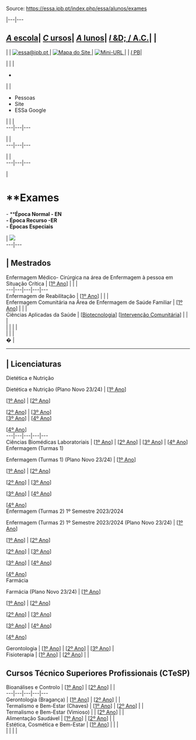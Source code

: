Source: https://essa.ipb.pt/index.php/essa/alunos/exames

|---|---  
  
[_A_ escola](/index.php/essa/a-escola "A escola")| [ _C_ ursos](/index.php/essa/cursos "Cursos")| [ _A_ lunos](/index.php/essa/alunos "Alunos")| [ _I_ &D; / A.C.](/index.php/essa/investigacao-desenvolvimento-apoio-a-comunidade "Investigação & Desenvolvimento / Apoio à Comunidade")| |   
---  
| | [![essa@ipb.pt](/templates/essa-template-alunos/images/mail.png) ](mailto:essa@ipb.pt?subject=Portal%20ESSa "essa@ipb.pt")| [![Mapa do Site](/templates/essa-template-alunos/images/mapa.png) ](/index.php/essa-map "Mapa do Site")| [![Mini-URL](/templates/essa-template-alunos/images/miniurl.png) ](javascript:;
 "Mini-URL")| | [_I_ PB](http://www.ipb.pt "Instituto Politécnico de Bragança")|   
  
  

  

  
  
  
  
  
  
  
  
  
  
  
  
  
  
|   | | 

  *   

| | 

  * Pessoas
  * Site
  * ESSa Google

| | |   
---|---|---  
  
| |   
---|---|---  
  
| |   
---|---|---  
  
  
|

# **Exames  
\- ****Época Normal - EN  
\- Época Recurso -ER  
\- Épocas Especiais**

| ![](/images/general/exam_essa.jpg)  
---|---  
  
  
|  **Mestrados**  
---  
  
Enfermagem Médico- Cirúrgica na área de Enfermagem à pessoa em Situação Crítica |  [[1º Ano](https://webdocs.ipb.pt/portal/download?docId=23012 "Exames")]  |  |  |   
---|---|---|---|---  
Enfermagem de Reabilitação |  [[1º Ano](https://webdocs.ipb.pt/portal/download?docId=22713)]  |  |  |   
Enfermagem Comunitária na Área de Enfermagem de Saúde Familiar |  [[1º Ano](https://webdocs.ipb.pt/portal/download?docId=22712 "Exames")]  |  |  |   
Ciências Aplicadas da Saúde  |  [[Biotecnologia](https://webdocs.ipb.pt/portal/download?docId=38272 "Exames")]  [[Intervenção Comunitária](https://webdocs.ipb.pt/portal/download?docId=29972 "Exames")]  |  |  |   
|  |  |  |   
|  |  |    
� |    
  
---  
  
|  **Licenciaturas**  
---  
  
Dietética e Nutrição  
  
Dietética e Nutrição (Plano Novo 23/24) |  [[1º Ano](https://webdocs.ipb.pt/portal/download?docId=15106 "Exames")]   
  
[[1º Ano](https://webdocs.ipb.pt/portal/download?docId=38172)]  |  [[2º Ano](https://webdocs.ipb.pt/portal/download?docId=15106 "Exames")]   
  
[[2º Ano](https://webdocs.ipb.pt/portal/download?docId=38172)]  |  [[3º Ano](https://webdocs.ipb.pt/portal/download?docId=15106 "Exames")]   
[[3º Ano](https://webdocs.ipb.pt/portal/download?docId=38172)]  |  [[4º Ano](https://webdocs.ipb.pt/portal/download?docId=15106 "Exames")]   
  
[[4º Ano](https://webdocs.ipb.pt/portal/download?docId=38172)]  
---|---|---|---|---  
Ciências Biomédicas Laboratoriais |  [[1º Ano](https://webdocs.ipb.pt/portal/download?docId=15111 "Exames")]  |  [[2º Ano](https://webdocs.ipb.pt/portal/download?docId=15111 "Exames")]  |  [[3º Ano](https://webdocs.ipb.pt/portal/download?docId=15111 "Exames")]  |  [[4º Ano](https://webdocs.ipb.pt/portal/download?docId=15111 "Exames")]   
Enfermagem (Turmas 1)  
  
  
Enfermagem (Turmas 1) (Plano Novo 23/24) |  [[1º Ano](https://webdocs.ipb.pt/portal/download?docId=15107 "Exames")]   
  
  
[[1º Ano](https://webdocs.ipb.pt/portal/download?docId=38174)]  |  [[2º Ano](https://webdocs.ipb.pt/portal/download?docId=15107 "Exames")]   
  
[[2º Ano](https://webdocs.ipb.pt/portal/download?docId=38174)]  |  [[3º Ano](https://webdocs.ipb.pt/portal/download?docId=15107 "Exames")]   
  
  
[[3º Ano](https://webdocs.ipb.pt/portal/download?docId=38174)]  |  [[4º Ano](https://webdocs.ipb.pt/portal/download?docId=15107 "Exames")]   
  
[[4º Ano](https://webdocs.ipb.pt/portal/download?docId=38174)]  
Enfermagem (Turmas 2) 1º Semestre 2023/2024  
  
  
Enfermagem (Turmas 2) 1º Semestre 2023/2024 (Plano Novo 23/24) |  [[1º Ano](https://webdocs.ipb.pt/portal/download?docId=15108 "Exames")]   
  
  
  
[[1º Ano](https://webdocs.ipb.pt/portal/download?docId=38175 "Plano Novo")]  |  [[2º Ano](https://webdocs.ipb.pt/portal/download?docId=15108 "Exames")]   
  
[[2º Ano](https://webdocs.ipb.pt/portal/download?docId=38175 "Plano Novo")]  |  [[3º Ano](https://webdocs.ipb.pt/portal/download?docId=15108 "Exames")]   
  
  
[[3º Ano](https://webdocs.ipb.pt/portal/download?docId=38175 "Plano Novo")]  |  [[4º Ano](https://webdocs.ipb.pt/portal/download?docId=15108 "Exames")]   
  
  
[[4º Ano](https://webdocs.ipb.pt/portal/download?docId=38175 "Plano Novo")]  
Farmácia  
  
Farmácia (Plano Novo 23/24) |  [[1º Ano](https://webdocs.ipb.pt/portal/download?docId=15109 "Exames")]   
  
  
[[1º Ano](https://webdocs.ipb.pt/portal/download?docId=38173 "Plano Novo")] |  [[2º Ano](https://webdocs.ipb.pt/portal/download?docId=15109 "Exames")]  
  
[[2º Ano](https://webdocs.ipb.pt/portal/download?docId=38173 "Plano Novo")] |  [[3º Ano](https://webdocs.ipb.pt/portal/download?docId=15109 "Exames")]   
  
  
[[3º Ano](https://webdocs.ipb.pt/portal/download?docId=38173 "Plano Novo")] |  [[4º Ano](https://webdocs.ipb.pt/portal/download?docId=15109 "Exames")]   
  
  
[[4º Ano](https://webdocs.ipb.pt/portal/download?docId=38173 "Plano Novo")]  
  
Gerontologia |  [[1º Ano](https://webdocs.ipb.pt/portal/download?docId=15110 "Exames")]  |  [[2º Ano](https://webdocs.ipb.pt/portal/download?docId=15110 "Exames")]  |  [[3º Ano](https://webdocs.ipb.pt/portal/download?docId=15110 "Exames")]  |   
Fisioterapia |  [[1º Ano](https://webdocs.ipb.pt/portal/download?docId=15790 "Exames")]  |  [[2º Ano](https://webdocs.ipb.pt/portal/download?docId=15790 "Exames")]  |  |   
  
  
**Cursos Técnico Superiores Profissionais (CTeSP)**  
---  
  
Bioanálises e Controlo |  [[1º Ano](https://webdocs.ipb.pt/portal/download?docId=15112 "Exames")]  |  [[2º Ano](https://webdocs.ipb.pt/portal/download?docId=15112 "Exames")]  |  |   
---|---|---|---|---  
Gerontologia (Bragança) |  [[1º Ano](https://webdocs.ipb.pt/portal/download?docId=15113 "Exames")]  |  [[2º Ano](https://webdocs.ipb.pt/portal/download?docId=15113 "Exames")]  |  |   
Termalismo e Bem-Estar (Chaves) |  [[1º Ano](https://webdocs.ipb.pt/portal/download?docId=15115 "Exames")]  |  [[2º Ano](https://webdocs.ipb.pt/portal/download?docId=15115 "Exames")]  |  |   
Termalismo e Bem-Estar (Vimioso) |  |  [[2º Ano](https://webdocs.ipb.pt/portal/download?docId=33352 "Exames")]  |  |   
Alimentação Saudável |  [[1º Ano](https://webdocs.ipb.pt/portal/download?docId=33353 "Exames")]  |  [[2º Ano](https://webdocs.ipb.pt/portal/download?docId=33353 "Exames")]  |  |   
Estética, Cosmética e Bem-Estar |  [[1º Ano](https://webdocs.ipb.pt/portal/download?docId=36432 "calendário de Exames")]  |  |  |   
|  |  |  |   
  
